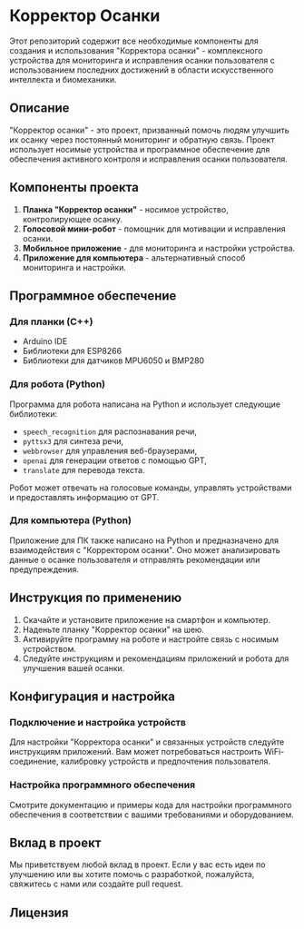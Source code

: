 # Корректор Осанки

Этот репозиторий содержит все необходимые компоненты для создания и использования "Корректора осанки" - комплексного устройства для мониторинга и исправления осанки пользователя с использованием последних достижений в области искусственного интеллекта и биомеханики.

## Описание

"Корректор осанки" - это проект, призванный помочь людям улучшить их осанку через постоянный мониторинг и обратную связь. Проект использует носимые устройства и программное обеспечение для обеспечения активного контроля и исправления осанки пользователя.

## Компоненты проекта

1. **Планка "Корректор осанки"** - носимое устройство, контролирующее осанку.
2. **Голосовой мини-робот** - помощник для мотивации и исправления осанки.
3. **Мобильное приложение** - для мониторинга и настройки устройства.
4. **Приложение для компьютера** - альтернативный способ мониторинга и настройки.

## Программное обеспечение

### Для планки (С++)

- Arduino IDE
- Библиотеки для ESP8266
- Библиотеки для датчиков MPU6050 и BMP280


### Для робота (Python)

Программа для робота написана на Python и использует следующие библиотеки:

- `speech_recognition` для распознавания речи,
- `pyttsx3` для синтеза речи,
- `webbrowser` для управления веб-браузерами,
- `openai` для генерации ответов с помощью GPT,
- `translate` для перевода текста.

Робот может отвечать на голосовые команды, управлять устройствами и предоставлять информацию от GPT.

### Для компьютера (Python)

Приложение для ПК также написано на Python и предназначено для взаимодействия с "Корректором осанки". Оно может анализировать данные о осанке пользователя и отправлять рекомендации или предупреждения.

## Инструкция по применению

1. Скачайте и установите приложение на смартфон и компьютер.
2. Наденьте планку "Корректор осанки" на шею.
3. Активируйте программу на роботе и настройте связь с носимым устройством.
4. Следуйте инструкциям и рекомендациям приложений и робота для улучшения вашей осанки.

## Конфигурация и настройка

### Подключение и настройка устройств

Для настройки "Корректора осанки" и связанных устройств следуйте инструкциям приложений. Вам может потребоваться настроить WiFi-соединение, калибровку устройств и предпочтения пользователя.

### Настройка программного обеспечения

Смотрите документацию и примеры кода для настройки программного обеспечения в соответствии с вашими требованиями и оборудованием.

## Вклад в проект

Мы приветствуем любой вклад в проект. Если у вас есть идеи по улучшению или вы хотите помочь с разработкой, пожалуйста, свяжитесь с нами или создайте pull request.

## Лицензия
